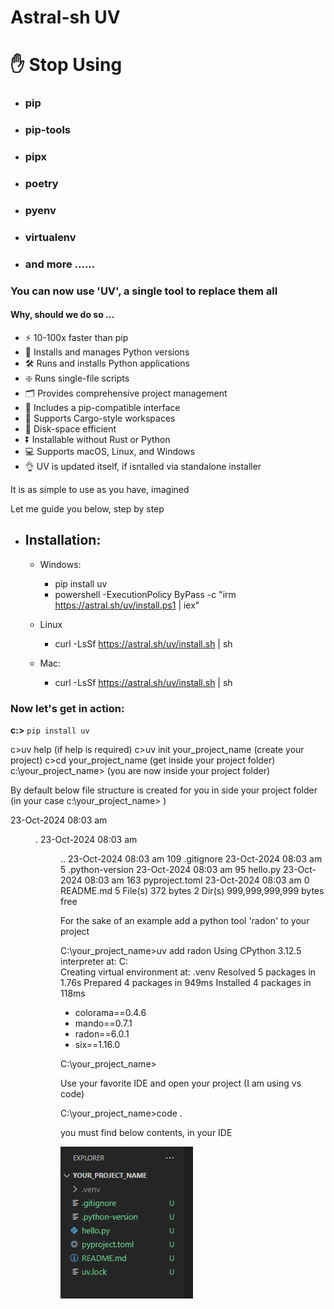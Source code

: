 # Astral-sh UV

# ✋ Stop Using
-  ### pip
-   ### pip-tools 
-   ### pipx 
-   ### poetry 
-   ### pyenv 
-   ### virtualenv
-   ### and more ......

### You can now use 'UV', a single tool  to replace them all


#### Why, should we do so ... 

- ⚡️ 10-100x faster than pip
- 🐍 Installs and manages Python versions
- 🛠️ Runs and installs Python applications
- ❇️ Runs single-file scripts
- 🗂️ Provides comprehensive project management
- 🔩 Includes a pip-compatible interface
- 🏢 Supports Cargo-style workspaces
- 💾 Disk-space efficient
- ⏬ Installable without Rust or Python
- 💻 Supports macOS, Linux, and Windows
- 👌 UV is updated itself, if isntalled via standalone installer


It is as simple to use as you have, imagined

Let me guide you below, step by step

- Installation:
  -
  - Windows:
    - pip install uv
    - powershell -ExecutionPolicy ByPass -c "irm https://astral.sh/uv/install.ps1 | iex"

  - Linux
    - curl -LsSf https://astral.sh/uv/install.sh | sh
  - Mac:
    - curl -LsSf https://astral.sh/uv/install.sh | sh

### Now let's get in action:

**c:\>** `pip install uv`

c>uv help (if help is required)
c>uv init your_project_name (create your project)
c>cd your_project_name (get inside your project folder)
c:\your_project_name>  (you are now inside your project folder)

By default below file structure is created for you
in side your project folder (in your case c:\your_project_name> )

23-Oct-2024  08:03 am    <DIR>          .
23-Oct-2024  08:03 am    <DIR>          ..
23-Oct-2024  08:03 am               109 .gitignore
23-Oct-2024  08:03 am                 5 .python-version
23-Oct-2024  08:03 am                95 hello.py
23-Oct-2024  08:03 am               163 pyproject.toml
23-Oct-2024  08:03 am                 0 README.md
               5 File(s)            372 bytes
               2 Dir(s)  999,999,999,999 bytes free

For the sake of an example add a python tool 'radon' to your project

C:\your_project_name>uv add radon
Using CPython 3.12.5 interpreter at: C:\
Creating virtual environment at: .venv
Resolved 5 packages in 1.76s
Prepared 4 packages in 949ms
Installed 4 packages in 118ms
 + colorama==0.4.6
 + mando==0.7.1
 + radon==6.0.1
 + six==1.16.0

C:\your_project_name>

Use your favorite IDE and open your project
(I am using vs code)

C:\your_project_name>code .

you must find below contents, in your IDE

![initial folder structure](./folder_structure.PNG)
